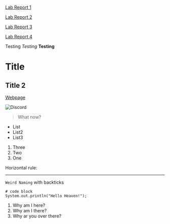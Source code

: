 
[Lab Report 1](lab-report-1-week-2.html)

[Lab Report 2](lab-report-2-week-4.html)

[Lab Report 3](lab-report-3-week-6.html)

[Lab Report 4](lab-report-4-week-8.html)


Testing
*Testing*
**Testing**
# Title
## Title 2

[Webpage](https://mlin1026.github.io/cse15l-lab-reports/)

![Discord](https://techstory.in/wp-content/uploads/2021/08/discord-logo.jpg)

> What now?

* List
* List2
* List3

1. Three
2. Two
3. One

Horizontal rule:

***


`Weird Naming` with backticks

```
# code block
System.out.println("Hello Heaven!");
```

1. Why am I here?
2. Why am I there?
3. Why ar you over there?